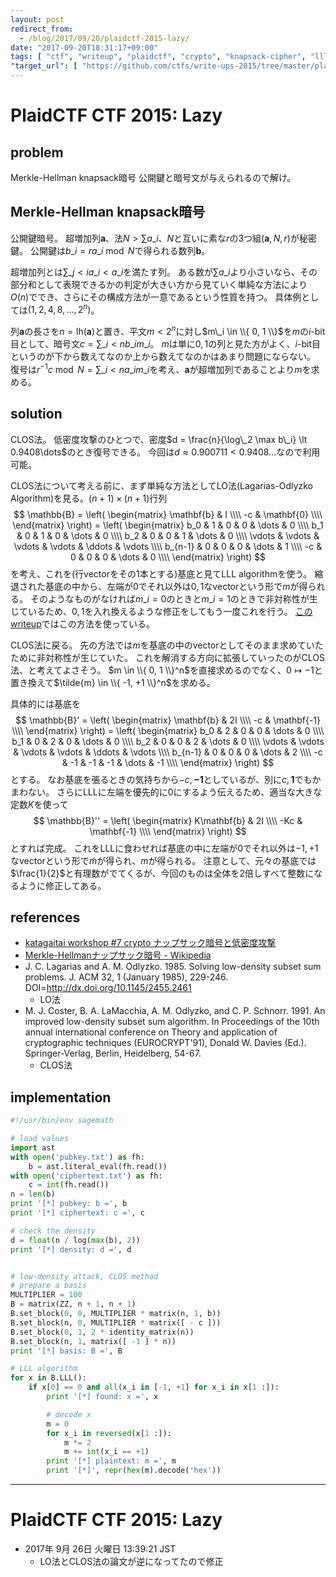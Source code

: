 ```yaml
---
layout: post
redirect_from:
  - /blog/2017/09/20/plaidctf-2015-lazy/
date: "2017-09-20T18:31:17+09:00"
tags: [ "ctf", "writeup", "plaidctf", "crypto", "knapsack-cipher", "lll-algorithm", "clos-method", "low-density-attack" ]
"target_url": [ "https://github.com/ctfs/write-ups-2015/tree/master/plaidctf-2015/crypto/lazy" ]
---
```


# PlaidCTF CTF 2015: Lazy

## problem

Merkle-Hellman knapsack暗号
公開鍵と暗号文が与えられるので解け。

## Merkle-Hellman knapsack暗号

公開鍵暗号。
超増加列$\mathbf{a}$、法$N \gt \sum a\_i$、$N$と互いに素な$r$の$3$つ組$(\mathbf{a}, N, r)$が秘密鍵。
公開鍵は$b\_i = ra\_i \bmod N$で得られる数列$\mathbf{b}$。

超増加列とは$\sum\_{j \lt i} a\_i \lt a\_i$を満たす列。
ある数が$\sum a\_i$より小さいなら、その部分和として表現できるかの判定が大きい方から見ていく単純な方法により$O(n)$ででき、さらにその構成方法が一意であるという性質を持つ。
具体例としては$( 1, 2, 4, 8, \dots, 2^n )$。

列$\mathbf{a}$の長さを$n = \mathrm{lh}(\mathbf{a})$と置き、平文$m \lt 2^n$に対し$m\_i \in \\{ 0, 1 \\}$を$m$の$i$-bit目として、暗号文$c = \sum\_{i \lt n} b\_im\_i$。
$m$は単に$0, 1$の列と見た方がよく、$i$-bit目というのが下から数えてなのか上から数えてなのかはあまり問題にならない。
復号は$r^{-1}c \bmod N = \sum\_{i \lt n} a\_im\_i$を考え、$\mathbf{a}$が超増加列であることより$m$を求める。

## solution

CLOS法。
低密度攻撃のひとつで、密度$d = \frac{n}{\log\_2 \max b\_i} \lt 0.9408\dots$のとき復号できる。
今回は$d \approx 0.900711 \lt 0.9408\dots$なので利用可能。

CLOS法について考える前に、まず単純な方法としてLO法(Lagarias-Odlyzko Algorithm)を見る。$(n + 1) \times (n + 1)$行列 $$ \mathbb{B} = \left( \begin{matrix}
    \mathbf{b} & I \\\\
    -c  & \mathbf{0} \\\\
\end{matrix} \right) = \left( \begin{matrix}
    b_0 & 1 & 0 & 0 & \dots & 0 \\\\
    b_1 & 0 & 1 & 0 & \dots & 0 \\\\
    b_2 & 0 & 0 & 1 & \dots & 0 \\\\
    \vdots & \vdots & \vdots & \vdots & \ddots & \vdots \\\\
    b_{n-1} & 0 & 0 & 0 & \dots & 1 \\\\
    -c & 0 & 0 & 0 & \dots & 0 \\\\
\end{matrix} \right)
$$ を考え、これを(行vectorをその$1$本とする)基底と見てLLL algorithmを使う。
縮退された基底の中から、左端が$0$でそれ以外は$0, 1$なvectorという形で$m$が得られる。
そのようなものがなければ$m\_i = 0$のときと$m\_i = 1$のときで非対称性が生じているため、$0, 1$を入れ換えるような修正をしてもう一度これを行う。
[このwriteup](http://gnoobz.com/plaid-ctf-2015-lazy-writeup.html)ではこの方法を使っている。

CLOS法に戻る。
先の方法では$m$を基底の中のvectorとしてそのまま求めていたために非対称性が生じていた。
これを解消する方向に拡張していったのがCLOS法、と考えてよさそう。
$m \in \\{ 0, 1 \\}^n$を直接求めるのでなく、$0 \mapsto -1$と置き換えて$\tilde{m} \in \\{ -1, +1 \\}^n$を求める。

具体的には基底を
$$ \mathbb{B}' = \left( \begin{matrix}
    \mathbf{b} & 2I \\\\
    -c  & \mathbf{-1} \\\\
\end{matrix} \right) = \left( \begin{matrix}
    b_0 & 2 & 0 & 0 & \dots & 0 \\\\
    b_1 & 0 & 2 & 0 & \dots & 0 \\\\
    b_2 & 0 & 0 & 2 & \dots & 0 \\\\
    \vdots & \vdots & \vdots & \vdots & \ddots & \vdots \\\\
    b_{n-1} & 0 & 0 & 0 & \dots & 2 \\\\
    -c & -1 & -1 & -1 & \dots & -1 \\\\
\end{matrix} \right) $$
とする。
なお基底を張るときの気持ちから$-c, \mathbf{-1}$としているが、別に$c, \mathbf{1}$でもかまわない。
さらにLLLに左端を優先的に$0$にするよう伝えるため、適当な大きな定数$K$を使って
$$ \mathbb{B}'' = \left( \begin{matrix}
    K\mathbf{b} & 2I \\\\
    -Kc  & \mathbf{-1} \\\\
\end{matrix} \right) $$ とすれば完成。
これをLLLに食わせれば基底の中に左端が$0$でそれ以外は$-1, +1$なvectorという形で$\tilde{m}$が得られ、$m$が得られる。
注意として、元々の基底では$\frac{1}{2}$と有理数がでてくるが、今回のものは全体を$2$倍しすべて整数になるように修正してある。

## references

-   [katagaitai workshop #7 crypto ナップサック暗号と低密度攻撃](https://www.slideshare.net/trmr105/katagaitai-workshop-7-crypto)
-   [Merkle-Hellmanナップサック暗号 - Wikipedia](https://ja.wikipedia.org/wiki/Merkle-Hellman%E3%83%8A%E3%83%83%E3%83%97%E3%82%B5%E3%83%83%E3%82%AF%E6%9A%97%E5%8F%B7)
-   J. C. Lagarias and A. M. Odlyzko. 1985. Solving low-density subset sum problems. J. ACM 32, 1 (January 1985), 229-246. DOI=http://dx.doi.org/10.1145/2455.2461
    -   LO法
-   M. J. Coster, B. A. LaMacchia, A. M. Odlyzko, and C. P. Schnorr. 1991. An improved low-density subset sum algorithm. In Proceedings of the 10th annual international conference on Theory and application of cryptographic techniques (EUROCRYPT'91), Donald W. Davies (Ed.). Springer-Verlag, Berlin, Heidelberg, 54-67.
    -   CLOS法

## implementation

``` python
#!/usr/bin/env sagemath

# load values
import ast
with open('pubkey.txt') as fh:
    b = ast.literal_eval(fh.read())
with open('ciphertext.txt') as fh:
    c = int(fh.read())
n = len(b)
print '[*] pubkey: b =', b
print '[*] ciphertext: c =', c

# check the density
d = float(n / log(max(b), 2))
print '[*] density: d =', d


# low-density attack, CLOS method
# prepare a basis
MULTIPLIER = 100
B = matrix(ZZ, n + 1, n + 1)
B.set_block(0, 0, MULTIPLIER * matrix(n, 1, b))
B.set_block(n, 0, MULTIPLIER * matrix([ - c ]))
B.set_block(0, 1, 2 * identity_matrix(n))
B.set_block(n, 1, matrix([ -1 ] * n))
print '[*] basis: B =', B

# LLL algorithm
for x in B.LLL():
    if x[0] == 0 and all(x_i in [-1, +1] for x_i in x[1 :]):
        print '[*] found: x =', x

        # decode x
        m = 0
        for x_i in reversed(x[1 :]):
            m *= 2
            m += int(x_i == +1)
        print '[*] plaintext: m =', m
        print '[*]', repr(hex(m).decode('hex'))
```

---

# PlaidCTF CTF 2015: Lazy

-   2017年  9月 26日 火曜日 13:39:21 JST
    -   LO法とCLOS法の論文が逆になってたので修正
